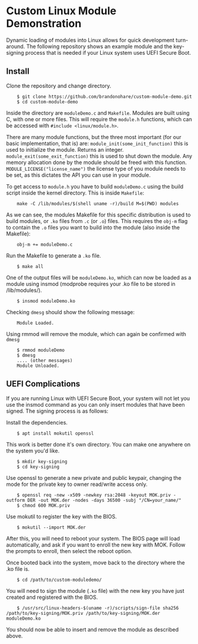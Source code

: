 Custom Linux Module Demonstration
=================================

Dynamic loading of modules into Linux allows for quick development turn-around.
The following repository shows an example module and the key-signing process that is needed if your Linux system uses UEFI Secure Boot.

Install
-------

Clone the repository and change directory.
```
    $ git clone https://github.com/brandonohare/custom-module-demo.git
    $ cd custom-module-demo
```
Inside the directory are `moduleDemo.c` and `Makefile`. Modules are built using C, with one or more files. 
This will require the `module.h` functions, which can be accessed with `#include <linux/module.h>`. 

There are many module functions, but the three most important (for our basic implementation, that is) are:
     `module_init(some_init_function)` this is used to initialize the module. Returns an integer.
     `module_exit(some_exit_function)` this is used to shut down the module. Any memory allocation done by the module should be freed with this function. 
     `MODULE_LICENSE("license_name")`  the license type of you module needs to be set, as this dictates the API you can use in your module. 
    
To get access to `module.h` you have to build `moduleDemo.c` using the build script inside the kernel directory. 
This is inside `Makefile`:
```
    make -C /lib/modules/$(shell uname -r)/build M=$(PWD) modules
```
As we can see, the modules Makefile for this specific distribution is used to build modules, or `.ko` files from `.c` (or `.o`) files. 
This requires the `obj-m` flag to contain the `.o` files you want to build into the module (also inside the Makefile):
```
    obj-m += moduleDemo.c
```

Run the Makefile to generate a `.ko` file.
```
    $ make all
```
One of the output files will be `moduleDemo.ko`, which can now be loaded as a module using insmod (modprobe requires your .ko file to be stored in /lib/modules/).
```
    $ insmod moduleDemo.ko
```
Checking `dmesg` should show the following message:
```
    Module Loaded.
```
Using rmmod will remove the module, which can again be confirmed with `dmesg`
```
    $ rmmod moduleDemo
    $ dmesg
    .... (other messages)
    Module Unloaded.
```

UEFI Complications
------------------

If you are running Linux with UEFI Secure Boot, your system will not let you use the insmod command as you can only insert modules that have been signed. 
The signing process is as follows:

Install the dependencies.
```
    $ apt install mokutil openssl
```
This work is better done it's own directory. You can make one anywhere on the system you'd like.
```
    $ mkdir key-signing
    $ cd key-signing
```
Use openssl to generate a new private and public keypair, changing the mode for the private key to owner read/write access only.
```
    $ openssl req -new -x509 -newkey rsa:2048 -keyout MOK.priv -outform DER -out MOK.der -nodes -days 36500 -subj "/CN=your_name/"
    $ chmod 600 MOK.priv
```
Use mokutil to register the key with the BIOS.
```
    $ mokutil --import MOK.der
```
After this, you will need to reboot your system. The BIOS page will load automatically, and ask if you want to enroll the new key with MOK. Follow the prompts to enroll, then select the reboot option. 

Once booted back into the system, move back to the directory where the .ko file is.
```
    $ cd /path/to/custom-moduledemo/
```
You will need to sign the module (`.ko` file) with the new key you have just created and registered with the BIOS.
```
    $ /usr/src/linux-headers-$(uname -r)/scripts/sign-file sha256 /path/to/key-signing/MOK.priv /path/to/key-signing/MOK.der moduleDemo.ko
```
You should now be able to insert and remove the module as described above. 
